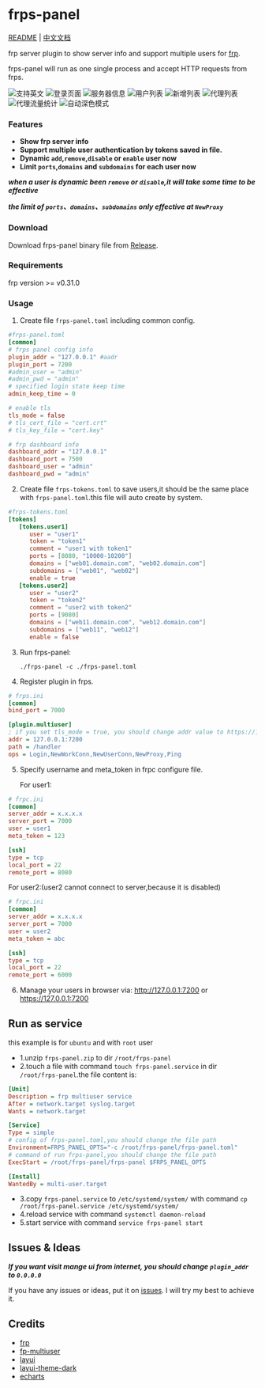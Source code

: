 # frps-panel

[README](README.md) | [中文文档](README_zh.md)

frp server plugin to show server info and support multiple users for [frp](https://github.com/fatedier/frp).

frps-panel will run as one single process and accept HTTP requests from frps.

![支持英文](screenshots/i18n.png)
![登录页面](screenshots/login.png)
![服务器信息](screenshots/server%20info.png)
![用户列表](screenshots/user%20list.png)
![新增列表](screenshots/new%20user.png)
![代理列表](screenshots/proxy%20list.png)
![代理流量统计](screenshots/proxy%20traffic%20statistics.png)
![自动深色模式](screenshots/dark%20mode.png)

### Features

+ **Show frp server info**
+ **Support multiple user authentication by tokens saved in file.**
+ **Dynamic `add`,`remove`,`disable` or `enable` user now**
+ **Limit `ports`,`domains` and `subdomains` for each user now**

***when a user is dynamic been `remove` or `disable`,it will take some time to be effective***

***the limit of `ports`、`domains`、`subdomains` only effective at `NewProxy`***

### Download

Download frps-panel binary file from [Release](../../releases).

### Requirements

frp version >= v0.31.0

### Usage

1. Create file `frps-panel.toml` including common config.

```toml
#frps-panel.toml
[common]
# frps panel config info
plugin_addr = "127.0.0.1" #aadr
plugin_port = 7200
#admin_user = "admin"
#admin_pwd = "admin"
# specified login state keep time
admin_keep_time = 0

# enable tls
tls_mode = false
# tls_cert_file = "cert.crt"
# tls_key_file = "cert.key"

# frp dashboard info
dashboard_addr = "127.0.0.1"
dashboard_port = 7500
dashboard_user = "admin"
dashboard_pwd = "admin"
```

2. Create file `frps-tokens.toml` to save users,it should be the same place with `frps-panel.toml`.this file will auto create by system.

```toml
#frps-tokens.toml
[tokens]
   [tokens.user1]
      user = "user1"
      token = "token1"
      comment = "user1 with token1"
      ports = [8080, "10000-10200"]
      domains = ["web01.domain.com", "web02.domain.com"]
      subdomains = ["web01", "web02"]
      enable = true
   [tokens.user2]
      user = "user2"
      token = "token2"
      comment = "user2 with token2"
      ports = [9080]
      domains = ["web11.domain.com", "web12.domain.com"]
      subdomains = ["web11", "web12"]
      enable = false
```


3. Run frps-panel:

   `./frps-panel -c ./frps-panel.toml`

4. Register plugin in frps.

```ini
# frps.ini
[common]
bind_port = 7000

[plugin.multiuser]
; if you set tls_mode = true, you should change addr value to https://127.0.0.1:7200
addr = 127.0.0.1:7200
path = /handler
ops = Login,NewWorkConn,NewUserConn,NewProxy,Ping
```

5. Specify username and meta_token in frpc configure file.

   For user1:

```ini
# frpc.ini
[common]
server_addr = x.x.x.x
server_port = 7000
user = user1
meta_token = 123

[ssh]
type = tcp
local_port = 22
remote_port = 8080
```

   For user2:(user2 cannot connect to server,because it is disabled)

```ini
# frpc.ini
[common]
server_addr = x.x.x.x
server_port = 7000
user = user2
meta_token = abc

[ssh]
type = tcp
local_port = 22
remote_port = 6000
```

6. Manage your users in browser via: http://127.0.0.1:7200 or https://127.0.0.1:7200

## Run as service

this example is for `ubuntu` and with `root` user

+ 1.unzip `frps-panel.zip` to dir `/root/frps-panel`
+ 2.touch a file with command `touch frps-panel.service` in dir `/root/frps-panel`.the file content is:
```ini
[Unit]
Description = frp multiuser service
After = network.target syslog.target
Wants = network.target

[Service]
Type = simple
# config of frps-panel.toml,you should change the file path
Environment=FRPS_PANEL_OPTS="-c /root/frps-panel/frps-panel.toml"
# command of run frps-panel,you should change the file path
ExecStart = /root/frps-panel/frps-panel $FRPS_PANEL_OPTS

[Install]
WantedBy = multi-user.target
```
+ 3.copy `frps-panel.service` to `/etc/systemd/system/` with command `cp /root/frps-panel.service /etc/systemd/system/`
+ 4.reload service with command `systemctl daemon-reload`
+ 5.start service with command `service frps-panel start`

## Issues & Ideas

___If you want visit mange ui from internet, you should change `plugin_addr` to `0.0.0.0`___

If you have any issues or ideas, put it on [issues](https://github.com/yhl452493373/frps-panel/issues). I will try my best to achieve it.

## Credits

+ [frp](https://github.com/fatedier/frp)
+ [fp-multiuser](https://github.com/gofrp/fp-multiuser)
+ [layui](https://github.com/layui/layui)
+ [layui-theme-dark](https://github.com/Sight-wcg/layui-theme-dark)
+ [echarts](https://github.com/apache/echarts)
